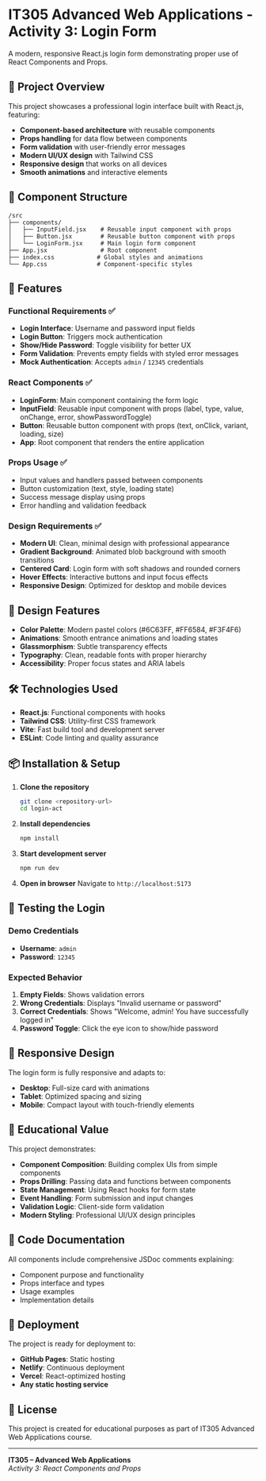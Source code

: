 # IT305 Advanced Web Applications - Activity 3: Login Form

A modern, responsive React.js login form demonstrating proper use of React Components and Props.

## 🎯 Project Overview

This project showcases a professional login interface built with React.js, featuring:
- **Component-based architecture** with reusable components
- **Props handling** for data flow between components
- **Form validation** with user-friendly error messages
- **Modern UI/UX design** with Tailwind CSS
- **Responsive design** that works on all devices
- **Smooth animations** and interactive elements

## 🧩 Component Structure

```
/src
├── components/
│   ├── InputField.jsx    # Reusable input component with props
│   ├── Button.jsx        # Reusable button component with props
│   └── LoginForm.jsx     # Main login form component
├── App.jsx               # Root component
├── index.css            # Global styles and animations
└── App.css              # Component-specific styles
```

## 🚀 Features

### Functional Requirements ✅
- **Login Interface**: Username and password input fields
- **Login Button**: Triggers mock authentication
- **Show/Hide Password**: Toggle visibility for better UX
- **Form Validation**: Prevents empty fields with styled error messages
- **Mock Authentication**: Accepts `admin` / `12345` credentials

### React Components ✅
- **LoginForm**: Main component containing the form logic
- **InputField**: Reusable input component with props (label, type, value, onChange, error, showPasswordToggle)
- **Button**: Reusable button component with props (text, onClick, variant, loading, size)
- **App**: Root component that renders the entire application

### Props Usage ✅
- Input values and handlers passed between components
- Button customization (text, style, loading state)
- Success message display using props
- Error handling and validation feedback

### Design Requirements ✅
- **Modern UI**: Clean, minimal design with professional appearance
- **Gradient Background**: Animated blob background with smooth transitions
- **Centered Card**: Login form with soft shadows and rounded corners
- **Hover Effects**: Interactive buttons and input focus effects
- **Responsive Design**: Optimized for desktop and mobile devices

## 🎨 Design Features

- **Color Palette**: Modern pastel colors (#6C63FF, #FF6584, #F3F4F6)
- **Animations**: Smooth entrance animations and loading states
- **Glassmorphism**: Subtle transparency effects
- **Typography**: Clean, readable fonts with proper hierarchy
- **Accessibility**: Proper focus states and ARIA labels

## 🛠️ Technologies Used

- **React.js**: Functional components with hooks
- **Tailwind CSS**: Utility-first CSS framework
- **Vite**: Fast build tool and development server
- **ESLint**: Code linting and quality assurance

## 📦 Installation & Setup

1. **Clone the repository**
   ```bash
   git clone <repository-url>
   cd login-act
   ```

2. **Install dependencies**
   ```bash
   npm install
   ```

3. **Start development server**
   ```bash
   npm run dev
   ```

4. **Open in browser**
   Navigate to `http://localhost:5173`

## 🧪 Testing the Login

### Demo Credentials
- **Username**: `admin`
- **Password**: `12345`

### Expected Behavior
1. **Empty Fields**: Shows validation errors
2. **Wrong Credentials**: Displays "Invalid username or password"
3. **Correct Credentials**: Shows "Welcome, admin! You have successfully logged in"
4. **Password Toggle**: Click the eye icon to show/hide password

## 📱 Responsive Design

The login form is fully responsive and adapts to:
- **Desktop**: Full-size card with animations
- **Tablet**: Optimized spacing and sizing
- **Mobile**: Compact layout with touch-friendly elements

## 🎯 Educational Value

This project demonstrates:
- **Component Composition**: Building complex UIs from simple components
- **Props Drilling**: Passing data and functions between components
- **State Management**: Using React hooks for form state
- **Event Handling**: Form submission and input changes
- **Validation Logic**: Client-side form validation
- **Modern Styling**: Professional UI/UX design principles

## 📄 Code Documentation

All components include comprehensive JSDoc comments explaining:
- Component purpose and functionality
- Props interface and types
- Usage examples
- Implementation details

## 🚀 Deployment

The project is ready for deployment to:
- **GitHub Pages**: Static hosting
- **Netlify**: Continuous deployment
- **Vercel**: React-optimized hosting
- **Any static hosting service**

## 📝 License

This project is created for educational purposes as part of IT305 Advanced Web Applications course.

---

**IT305 – Advanced Web Applications**  
*Activity 3: React Components and Props*